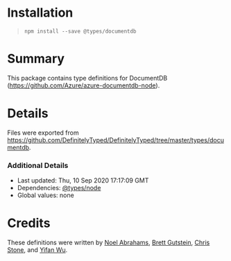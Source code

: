 # Installation
> `npm install --save @types/documentdb`

# Summary
This package contains type definitions for DocumentDB (https://github.com/Azure/azure-documentdb-node).

# Details
Files were exported from https://github.com/DefinitelyTyped/DefinitelyTyped/tree/master/types/documentdb.

### Additional Details
 * Last updated: Thu, 10 Sep 2020 17:17:09 GMT
 * Dependencies: [@types/node](https://npmjs.com/package/@types/node)
 * Global values: none

# Credits
These definitions were written by [Noel Abrahams](https://github.com/NoelAbrahams), [Brett Gutstein](https://github.com/brettferdosi), [Chris Stone](https://github.com/ctstone), and [Yifan Wu](https://github.com/yifanwu).
